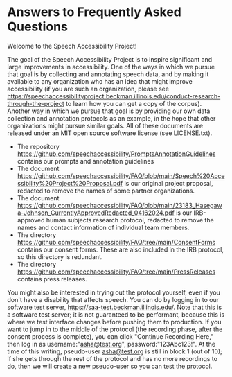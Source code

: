 # Answers to Frequently Asked Questions

Welcome to the Speech Accessibility Project!

The goal of the Speech Accessibility Project is to inspire significant and large improvements in accessibility.  One of the ways in which we pursue that goal is by collecting and annotating speech data, and by making it available to any organization who has an idea that might improve accessibility (if you are such an organization, please see https://speechaccessibilityproject.beckman.illinois.edu/conduct-research-through-the-project to learn how you can get a copy of the corpus).  Another way in which we pursue that goal is by providing our own data collection and annotation protocols as an example, in the hope that other organizations might pursue similar goals.  All of these documents are released under an MIT open source software license (see LICENSE.txt).

* The repository https://github.com/speechaccessibility/PromptsAnnotationGuidelines contains our prompts and annotation guidelines
* The document https://github.com/speechaccessibility/FAQ/blob/main/Speech%20Accessibility%20Project%20Proposal.pdf is our original project proposal, redacted to remove the names of some partner organizations.
* The document https://github.com/speechaccessibility/FAQ/blob/main/23183_Hasegawa-Johnson_CurrentlyApprovedRedacted_04162024.pdf is our IRB-approved human subjects research protocol, redacted to remove the names and contact information of individual team members.
* The directory https://github.com/speechaccessibility/FAQ/tree/main/ConsentForms contains our consent forms.  These are also included in the IRB protocol, so this directory is redundant.
* The directory https://github.com/speechaccessibility/FAQ/tree/main/PressReleases contains press releases.

You might also be interested in trying out the protocol yourself, even if you don't have a disability that affects speech.  You can do by logging in to our software test server, https://saa-test.beckman.illinois.edu/.  Note that this is a software test server; it is not guaranteed to be performant, because this is where we test interface changes before pushing them to production.  If you want to jump in to the middle of the protocol (the recording phase, after the consent process is complete), you can click "Continue Recording Here," then log in as username:"asha@test.org", password:"123Abc123!".  At the time of this writing, pseudo-user asha@test.org is still in block 1 (out of 10); if she gets through the rest of the protocol and has no more recordings to do, then we will create a new pseudo-user so you can test the protocol.
